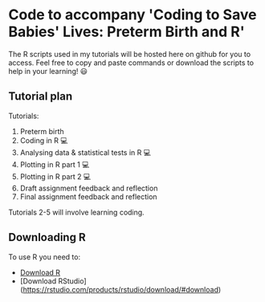 # Code to accompany 'Coding to Save Babies' Lives: Preterm Birth and R'
The R scripts used in my tutorials will be hosted here on github for you to access. Feel free to copy and paste commands or download the scripts to help in your learning! :smiley:


## Tutorial plan
Tutorials:
1. Preterm birth
2. Coding in R :computer:
3. Analysing data & statistical tests in R :computer:
4. Plotting in R part 1 :computer:
5. Plotting in R part 2 :computer:
6. Draft assignment feedback and reflection
7. Final assignment feedback and reflection

Tutorials 2-5 will involve learning coding.


## Downloading R
To use R you need to:
* [Download R](https://www.r-project.org/)  
* [Download RStudio] (https://rstudio.com/products/rstudio/download/#download)




